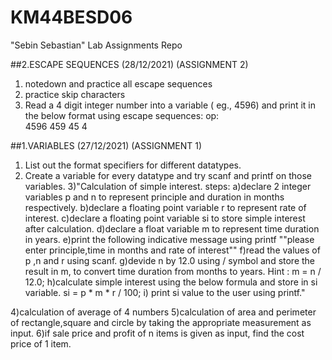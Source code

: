 # KM44BESD06

"Sebin Sebastian" Lab Assignments Repo

##2.ESCAPE SEQUENCES (28/12/2021) (ASSIGNMENT 2)
1) notedown and practice all escape sequences
2) practice skip characters
3) Read a 4 digit integer number into a variable ( eg., 4596) and print it in the below format using escape sequences:
        op:  
        4596
        459
        45
        4

##1.VARIABLES (27/12/2021) (ASSIGNMENT 1)

1) List out the format specifiers for different datatypes.
2) Create a variable for every datatype and try scanf and printf on those variables.
3)"Calculation of simple interest.
        steps: 
        a)declare 2 integer variables p and n to represent principle and duration in months respectively.
        b)declare a floating point variable r to represent rate of interest.
        c)declare a floating point variable si to store simple interest after calculation.
        d)declare a float variable m to represent time duration in years.
        e)print the following indicative message using printf
        ""please enter principle,time in months and rate of interest""
        f)read the values of p ,n and r using scanf.
        g)devide n by 12.0 using / symbol and store the result in m, to convert time duration from months to years.
        Hint : m = n / 12.0;
        h)calculate simple interest using the below formula and store in si variable.
        si = p * m * r / 100;
        i) print si value to the user using printf."

4)calculation of average of 4 numbers
5)calculation of area and perimeter of rectangle,square and circle by taking the appropriate measurement as input.
6)if sale price and profit of n items is given as input, find the cost price of 1 item.
